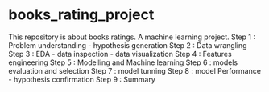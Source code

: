# books_rating_project
This repository is about books ratings.  A machine learning project. 
Step 1 : Problem understanding 
        - hypothesis generation
Step 2 : Data wrangling 
Step 3 : EDA 
       - data inspection 
       - data visualization
Step 4 : Features engineering 
Step 5 : Modelling and Machine learning 
Step 6 : models evaluation and selection 
Step 7 : model tunning 
Step 8 : model Performance 
        - hypothesis confirmation
Step 9 : Summary 
